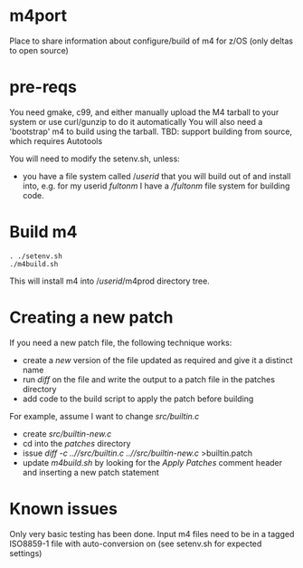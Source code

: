 # m4port
Place to share information about configure/build of m4 for z/OS (only deltas to open source)

# pre-reqs
You need gmake, c99, and either manually upload the M4 tarball to your system or use curl/gunzip to do it automatically
You will also need a 'bootstrap' m4 to build using the tarball. 
TBD: support building from source, which requires Autotools

You will need to modify the setenv.sh, unless:
 - you have a file system called /_userid_ that you will build out of and install into, e.g. for my userid _fultonm_ I have a _/fultonm_ file system for building code.

# Build m4
```
. ./setenv.sh
./m4build.sh
```

This will install m4 into /_userid_/m4prod directory tree.

# Creating a new patch

If you need a new patch file, the following technique works:

- create a _new_ version of the file updated as required and give it a distinct name                         
- run _diff_ on the file and write the output to a patch file in the patches directory
- add code to the build script to apply the patch before building

For example, assume I want to change _src/builtin.c_ 
- create _src/builtin-new.c_
- cd into the _patches_ directory
- issue _diff -c ../*/src/builtin.c ../*/src/builtin-new.c_ >builtin.patch
- update _m4build.sh_ by looking for the _Apply Patches_ comment header and inserting a new patch statement

# Known issues

Only very basic testing has been done. Input m4 files need to be in a tagged ISO8859-1 file with auto-conversion on (see setenv.sh for expected settings)
